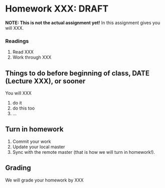 # Homework XXX: ****DRAFT**** 

**NOTE: This is not the actual assignment yet!**
In this assignment gives you will XXX.

### Readings
1. Read XXX
2. Work through XXX

## Things to do before beginning of class, **DATE (Lecture XXX)**, or sooner
You will XXX

1. do it
2. do this too
3. ...
## Turn in homework

1. Commit your work
2. Update your local master
3. Sync with the remote master (that is how we will turn in homework!).

## Grading
We will grade your homework by XXX
